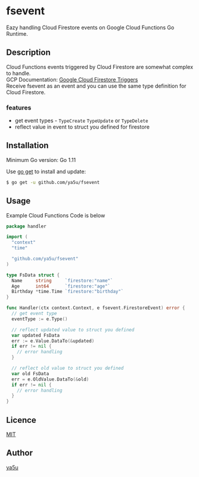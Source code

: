 fsevent
====

Eazy handling Cloud Firestore events on Google Cloud Functions Go Runtime.

## Description

Cloud Functions events triggered by Cloud Firestore are somewhat complex to handle.  
GCP Documentation: [Google Cloud Firestore Triggers](https://cloud.google.com/functions/docs/calling/cloud-firestore)  
Receive fsevent as an event and you can use the same type definition for Cloud Firestore.

### features

* get event types - `TypeCreate` `TypeUpdate` or `TypeDelete`
* reflect value in event to struct you defined for firestore

## Installation

Minimum Go version: Go 1.11

Use [go get](https://golang.org/cmd/go/#hdr-Add_dependencies_to_current_module_and_install_them) to install and update:

```bash
$ go get -u github.com/ya5u/fsevent
```

## Usage

Example Cloud Functions Code is below

```go
package handler

import (
  "context"
  "time"

  "github.com/ya5u/fsevent"
)

type FsData struct {
  Name     string     `firestore:"name"`
  Age      int64      `firestore:"age"`
  Birthday *time.Time `firestore:"birthday"`
}

func Handler(ctx context.Context, e fsevent.FirestoreEvent) error {
  // get event type
  eventType := e.Type()

  // reflect updated value to struct you defined
  var updated FsData
  err := e.Value.DataTo(&updated)
  if err != nil {
    // error handling
  }

  // reflect old value to struct you defined
  var old FsData
  err = e.OldValue.DataTo(&old)
  if err != nil {
    // error handling
  }
}
```

## Licence

[MIT](https://github.com/ya5u/fsevent/blob/master/LICENSE)

## Author

[ya5u](https://github.com/ya5u)
